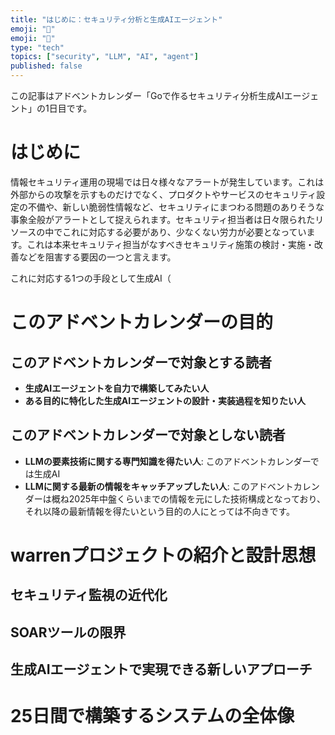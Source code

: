 ```yaml
---
title: "はじめに：セキュリティ分析と生成AIエージェント"
emoji: "🤖"
emoji: "👋"
type: "tech"
topics: ["security", "LLM", "AI", "agent"]
published: false
---
```


この記事はアドベントカレンダー「Goで作るセキュリティ分析生成AIエージェント」の1日目です。

# はじめに

情報セキュリティ運用の現場では日々様々なアラートが発生しています。これは外部からの攻撃を示すものだけでなく、プロダクトやサービスのセキュリティ設定の不備や、新しい脆弱性情報など、セキュリティにまつわる問題のありそうな事象全般がアラートとして捉えられます。セキュリティ担当者は日々限られたリソースの中でこれに対応する必要があり、少なくない労力が必要となっています。これは本来セキュリティ担当がなすべきセキュリティ施策の検討・実施・改善などを阻害する要因の一つと言えます。

これに対応する1つの手段として生成AI（

# このアドベントカレンダーの目的

## このアドベントカレンダーで対象とする読者

- **生成AIエージェントを自力で構築してみたい人**
- **ある目的に特化した生成AIエージェントの設計・実装過程を知りたい人**

## このアドベントカレンダーで対象としない読者

- **LLMの要素技術に関する専門知識を得たい人**: このアドベントカレンダーでは生成AI
- **LLMに関する最新の情報をキャッチアップしたい人**: このアドベントカレンダーは概ね2025年中盤くらいまでの情報を元にした技術構成となっており、それ以降の最新情報を得たいという目的の人にとっては不向きです。

# warrenプロジェクトの紹介と設計思想

## セキュリティ監視の近代化

## SOARツールの限界

## 生成AIエージェントで実現できる新しいアプローチ

# 25日間で構築するシステムの全体像

